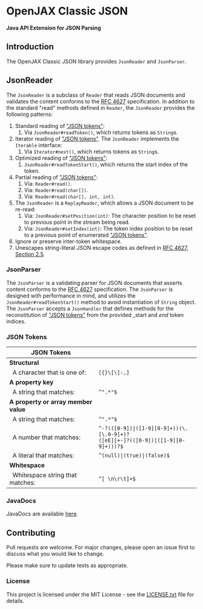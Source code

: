 # OpenJAX Classic JSON

**Java API Extension for JSON Parsing**

## Introduction

The OpenJAX Classic JSON library provides `JsonReader` and `JsonParser`.

## JsonReader

The `JsonReader` is a subclass of `Reader` that reads JSON documents and validates the content conforms to the [RFC 4627][4627] specification. In addition to the standard "read" methods defined in `Reader`, the `JsonReader` provides the following patterns:

1. Standard reading of ["JSON tokens"](#json-tokens):
    1. Via `JsonReader#readToken()`, which returns tokens as `String`s.
2. Iterator reading of ["JSON tokens"](#json-tokens). The `JsonReader` implements the `Iterable` interface:
    1. Via `Iterator#next()`, which returns tokens as `String`s.
3. Optimized reading of ["JSON tokens"](#json-tokens):
    1. `JsonReader#readTokenStart()`, which returns the start index of the token.
4. Partial reading of ["JSON tokens"](#json-tokens):
    1. Via: `Reader#read()`.
    2. Via: `Reader#read(char[])`.
    3. Via: `Reader#read(char[], int, int)`.
5. The `JsonReader` is a `ReplayReader`, which allows a JSON document to be re-read:
    1. Via: `JsonReader#setPosition(int)`: The character position to be reset to previous point in the stream being read.
    2. Via: `JsonReader#setIndex(int)`: The token index position to be reset to a previous point of enumerated ["JSON tokens"](#json-tokens).
6. Ignore or preserve inter-token whitespace.
7. Unescapes string-literal JSON escape codes as defined in [RFC 4627, Section 2.5][4627].

### JsonParser

The `JsonParser` is a validating parser for JSON documents that asserts content conforms to the [RFC 4627][4627] specification. The `JsonParser` is designed with performance in mind, and utilizes the `JsonReader#readTokenStart()` method to avoid instantiation of `String` object. The `JsonParser` accepts a `JsonHandler` that defines methods for the reconstitution of ["JSON tokens"](#json-tokens) from the provided _start and _end_ token indices.

### JSON Tokens

| JSON Tokens | |
|-|-|
| **Structural** | |
| &nbsp;&nbsp;A character that is one of: | `[{}\[\]:,]` |
| **A property key** | |
| &nbsp;&nbsp;A string that matches: | `^".*"$` |
| **A property or array member value** | |
| &nbsp;&nbsp;A string that matches: | `^".*"$` |
| &nbsp;&nbsp;A number that matches: | `^-?(([0-9])\|([1-9][0-9]+))(\.[\.0-9]+)?`<br>`([eE][+-]?(([0-9])\|([1-9][0-9]+)))?$` |
| &nbsp;&nbsp;A literal that matches: | `^(null)\|(true)\|(false)$` |
| **Whitespace** | |
| &nbsp;&nbsp;Whitespace string that matches: | `^[ \n\r\t]+$` |

### JavaDocs

JavaDocs are available [here](https://classic.openjax.org/json/apidocs/).

## Contributing

Pull requests are welcome. For major changes, please open an issue first to discuss what you would like to change.

Please make sure to update tests as appropriate.

### License

This project is licensed under the MIT License - see the [LICENSE.txt](LICENSE.txt) file for details.

[4627]: https://www.ietf.org/rfc/rfc4627.txt